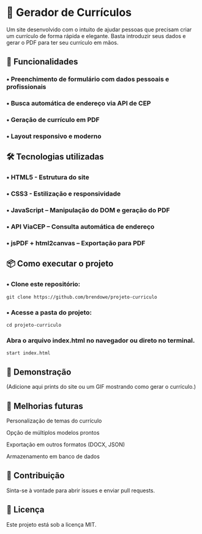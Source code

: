 # 📄 **Gerador de Currículos**

Um site desenvolvido com o intuito de ajudar pessoas que precisam criar um currículo de forma rápida e elegante. Basta introduzir seus dados e gerar o PDF para ter seu currículo em mãos.

## 🚀 **Funcionalidades**

### • Preenchimento de formulário com dados pessoais e profissionais

### • Busca automática de endereço via API de CEP

### • Geração de currículo em PDF

### • Layout responsivo e moderno

## 🛠️ **Tecnologias utilizadas**

### • HTML5 - Estrutura do site

### • CSS3 - Estilização e responsividade

### • JavaScript – Manipulação do DOM e geração do PDF

### • API ViaCEP – Consulta automática de endereço

### • jsPDF + html2canvas – Exportação para PDF


## 📦 **Como executar o projeto**

### • Clone este repositório:

```git clone https://github.com/brendowe/projeto-curriculo``` 


### • Acesse a pasta do projeto:

```cd projeto-curriculo``` 


### Abra o arquivo index.html no navegador ou direto no terminal.

```start index.html``` 

## 📸 Demonstração

(Adicione aqui prints do site ou um GIF mostrando como gerar o currículo.)

## 📌 Melhorias futuras

 Personalização de temas do currículo

 Opção de múltiplos modelos prontos

 Exportação em outros formatos (DOCX, JSON)

 Armazenamento em banco de dados

## 🤝 Contribuição

Sinta-se à vontade para abrir issues e enviar pull requests.

## 📜 Licença

Este projeto está sob a licença MIT.
